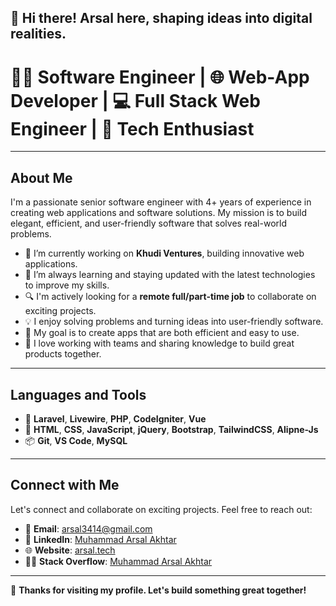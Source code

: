 ## 👋 Hi there! Arsal here, shaping ideas into digital realities. 

# **👨‍💻 Software Engineer | 🌐 Web-App Developer | 💻 Full Stack Web Engineer | 🚀 Tech Enthusiast**

---

## **About Me**

I'm a passionate senior software engineer with 4+ years of experience in creating web applications and software solutions. My mission is to build elegant, efficient, and user-friendly software that solves real-world problems.

- 🔭 I’m currently working on **Khudi Ventures**, building innovative web applications.  
- 🌱 I’m always learning and staying updated with the latest technologies to improve my skills.  
- 🔍 I'm actively looking for a **remote full/part-time job** to collaborate on exciting projects.  
- 💡 I enjoy solving problems and turning ideas into user-friendly software.  
- 🌟 My goal is to create apps that are both efficient and easy to use.  
- 🤝 I love working with teams and sharing knowledge to build great products together.  

---

## **Languages and Tools**
- 🚀 **Laravel**, **Livewire**, **PHP**, **CodeIgniter**, **Vue**  
- 🎨 **HTML**, **CSS**, **JavaScript**, **jQuery**, **Bootstrap**, **TailwindCSS**, **Alipne-Js**  
- 📦 **Git**, **VS Code**, **MySQL**

---

## **Connect with Me**

Let's connect and collaborate on exciting projects. Feel free to reach out:

- 📧 **Email**: [arsal3414@gmail.com](mailto:arsal3414@gmail.com)  
- 💼 **LinkedIn**: [Muhammad Arsal Akhtar](https://www.linkedin.com/in/muhammad-arsal-akhtar-774b44170/)  
- 🌐 **Website**: [arsal.tech](https://arsal.tech/)
- 🧑‍💻 **Stack Overflow**: [Muhammad Arsal Akhtar](https://stackoverflow.com/users/12010244/muhammad-arsal-akhtar)

---

🚀 **Thanks for visiting my profile. Let's build something great together!**
